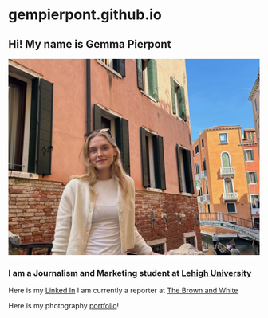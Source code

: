 # gempierpont.github.io
## Hi! My name is Gemma Pierpont

![portrait](https://github.com/gempierpont/gempierpont.github.io/blob/main/IMG_6403.jpg?raw=true)

### I am a Journalism and Marketing student at [Lehigh University](https://www2.lehigh.edu/)

Here is my [Linked In](https://www.linkedin.com/in/gemma-pierpont-342640244/)
I am currently a reporter at [The Brown and White](https://thebrownandwhite.com/)

Here is my photography [portfolio](https://gempierpont.wixsite.com/gpierpontphotography)!
